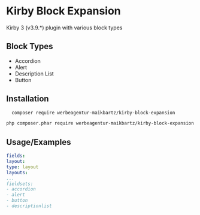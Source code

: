 
# Kirby Block Expansion

Kirby 3 (v3.9.*) plugin with various block types


## Block Types

- Accordion
- Alert
- Description List
- Button


## Installation

```bash
  composer require werbeagentur-maikbartz/kirby-block-expansion
```

```bash
php composer.phar require werbeagentur-maikbartz/kirby-block-expansion
```

## Usage/Examples

```yaml
fields:
layout:
type: layout
layouts:
...
fieldsets:
- accordion
- alert
- button
- descriptionlist
```
